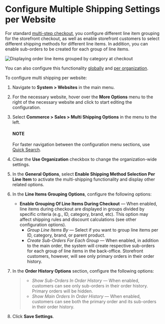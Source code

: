 <a id="user-guide-system-configuration-commerce-sales-multi-shipping-website"></a>

# Configure Multiple Shipping Settings per Website

For standard [multi-step checkout](../../../../../../concept-guides/administration/checkout/index.md#checkout-guide-multi-page), you configure different line item grouping for the storefront checkout, as well as enable storefront customers to select different shipping methods for different line items. In addition, you can enable sub-orders to be created for each group of line items.

![Displaying order line items grouped by category at checkout](user/img/system/config_commerce/sales/multi-shipping-storefront.png)

You can also configure this functionality [globally](../../../../configuration/commerce/sales/global-multi-shipping.md#user-guide-system-configuration-commerce-sales-multi-shipping) and [per organization](../../../../user-management/organizations/org-configuration/commerce/sales/organization-multi-shipping.md#user-guide-system-configuration-commerce-sales-multi-shipping-org).

To configure multi shipping per website:

1. Navigate to **System > Websites** in the main menu.
2. For the necessary website, hover over the <i class="fa fa-ellipsis-h fa-lg" aria-hidden="true"></i> **More Options** menu to the right of the necessary website and click <i class="fas fa-cog" aria-hidden="true"></i> to start editing the configuration.
3. Select **Commerce > Sales > Multi Shipping Options** in the menu to the left.

   #### NOTE
   For faster navigation between the configuration menu sections, use [Quick Search](../../../../configuration/quick-search.md#user-guide-system-configuration-quick-search).
4. Clear the **Use Organization** checkbox to change the organization-wide settings.
5. In the **General Options**, select **Enable Shipping Method Selection Per Line Item** to activate the multi-shipping functionality and display other related options.
6. In the **Line Items Grouping Options**, configure the following options:
   * **Enable Grouping Of Line Items During Checkout** — When enabled, line items during checkout are displayed in groups divided by specific criteria (e.g., ID, category, brand, etc). This option may affect shipping rules and discount calculations (see other configuration options).
     * *Group Line Items By* — Select if you want to group line items per ID, category, brand, or parent product.
     * *Create Sub-Orders For Each Group* — When enabled, in addition to the main order, the system will create respective sub-orders for each group of line items in the back-office. Storefront customers, however, will see only primary orders in their order history.
7. In the **Order History Options** section, configure the following options:
   > * *Show Sub-Orders In Order History* — When enabled, customers can see only sub-orders in their order history. Primary orders will be hidden.
   > * *Show Main Orders In Order History* — When enabled, customers can see both the primary order and its sub-orders in their order history.
8. Click **Save Settings**.

<!-- fa-bars = fa-navicon -->
<!-- Ic Tiles is used as Set As Default in saved views, and as tiles in display layout options -->
<!-- IcPencil refers to Rename in Commerce and Inline Editing in CRM -->
<!-- Check mark in the square. -->
<!-- SortDesc is also used as drop-down arrow -->
